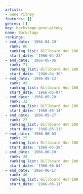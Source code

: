 ```yaml
---
artists:
- Gene Pitney
features: []
genres: []
key: backstage-gene-pitney
name: Backstage
rankings:
- end_date: '1966-04-29'
  rank: 86
  ranking_list: Billboard Hot 100
  start_date: '1966-04-23'
- end_date: '1966-05-06'
  rank: 71
  ranking_list: Billboard Hot 100
  start_date: '1966-04-30'
- end_date: '1966-05-13'
  rank: 49
  ranking_list: Billboard Hot 100
  start_date: '1966-05-07'
- end_date: '1966-05-20'
  rank: 32
  ranking_list: Billboard Hot 100
  start_date: '1966-05-14'
- end_date: '1966-05-27'
  rank: 27
  ranking_list: Billboard Hot 100
  start_date: '1966-05-21'
- end_date: '1966-06-03'
  rank: 25
  ranking_list: Billboard Hot 100
  start_date: '1966-05-28'
- end_date: '1966-06-10'
  rank: 34
  ranking_list: Billboard Hot 100
  start_date: '1966-06-04'
- end_date: '1966-06-17'
  rank: 40
  ranking_list: Billboard Hot 100
  start_date: '1966-06-11'
---
```


